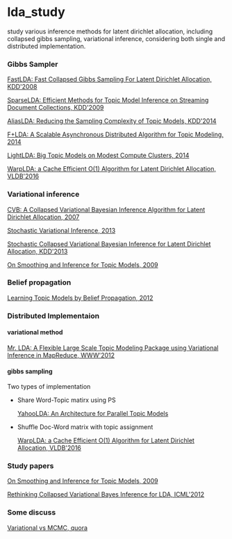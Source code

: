 # lda_study

study various inference methods for latent dirichlet allocation, including collapsed gibbs sampling, variational inference, considering both single and distributed implementation.

### Gibbs Sampler
[FastLDA: Fast Collapsed Gibbs Sampling For Latent Dirichlet
Allocation, KDD'2008](http://www.ics.uci.edu/~asuncion/pubs/KDD_08.pdf)

[SparseLDA: Efficient Methods for Topic Model Inference on Streaming
Document Collections, KDD'2009](https://core.ac.uk/download/pdf/21747811.pdf)

[AliasLDA: Reducing the Sampling Complexity of Topic Models, KDD'2014](https://pdfs.semanticscholar.org/137a/ec8c56102cea1ac7c083989036bb51331fdc.pdf)

[F+LDA: A Scalable Asynchronous Distributed Algorithm for Topic Modeling, 2014](http://arxiv.org/pdf/1412.4986v1.pdf)

[LightLDA: Big Topic Models on Modest Compute Clusters, 2014](https://arxiv.org/pdf/1412.1576v1.pdf)

[WarpLDA: a Cache Efficient O(1) Algorithm for Latent Dirichlet Allocation, VLDB'2016](http://www.vldb.org/pvldb/vol9/p744-chen.pdf)

### Variational inference

[CVB: A Collapsed Variational Bayesian Inference Algorithm for Latent Dirichlet Allocation, 2007](http://papers.nips.cc/paper/3113-a-collapsed-variational-bayesian-inference-algorithm-for-latent-dirichlet-allocation.pdf)

[Stochastic Variational Inference, 2013](http://www.jmlr.org/papers/volume14/hoffman13a/hoffman13a.pdf)

[Stochastic Collapsed Variational Bayesian Inference for
Latent Dirichlet Allocation, KDD'2013](http://www.ics.uci.edu/~welling/publications/papers/fp1199-foulds.pdf)

[On Smoothing and Inference for Topic Models, 2009](http://arxiv.org/pdf/1205.2662.pdf)

### Belief propagation
[Learning Topic Models by Belief Propagation, 2012](https://arxiv.org/pdf/1109.3437.pdf)


### Distributed Implementaion

#### variational method
[Mr. LDA: A Flexible Large Scale Topic Modeling Package
using Variational Inference in MapReduce, WWW'2012](http://kzhai.github.io/paper/2012_www.pdf)

#### gibbs sampling
Two types of implementation

- Share Word-Topic matirx using PS
	
	[YahooLDA: An Architecture for Parallel Topic Models](http://vldb.org/pvldb/vldb2010/papers/R63.pdf)
	
- Shuffle Doc-Word matrix with topic assignment 
	
	[WarpLDA: a Cache Efficient O(1) Algorithm for Latent Dirichlet Allocation, VLDB'2016](http://www.vldb.org/pvldb/vol9/p744-chen.pdf)

### Study papers
[On Smoothing and Inference for Topic Models, 2009](http://arxiv.org/pdf/1205.2662.pdf)

[Rethinking Collapsed Variational Bayes Inference for LDA, ICML'2012](http://icml.cc/2012/papers/530.pdf)


### Some discuss
[Variational vs MCMC, quora](https://www.quora.com/When-should-I-prefer-variational-inference-over-MCMC-for-Bayesian-analysis)